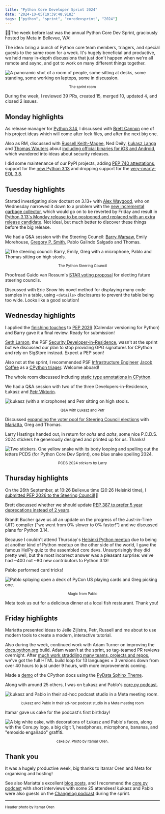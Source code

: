 ```yaml
---
title: "Python Core Developer Sprint 2024"
date: "2024-10-05T19:39:48.918Z"
tags: ["python", "sprint", "coredevsprint", "2024"]
---
```


🐍🏃The week before last was the annual Python Core Dev Sprint, graciously hosted by
Meta in Bellevue, WA!

The idea: bring a bunch of Python core team members, triagers, and special guests to the
same room for a week. It's hugely beneficial and productive, we held many in-depth
discussions that just don't happen when we're all remote and async, and got to work on
many different things together.

![A panoramic shot of a room of people, some sitting at desks, some standing, some working on laptops, some in discussion.](5rpkesswa2xbczkuwoq7.jpg)

<center><small>The sprint room</small></center>

During the week, I reviewed 39 PRs, created 15, merged 10, updated 4, and closed 2
issues.

## Monday highlights

As release manager for [Python 3.14](https://peps.python.org/pep-0745/), I discussed
with [Brett Cannon](https://fosstodon.org/@brettcannon) one of his project ideas which
will come after lock files, and after the next big one.

Also as RM, discussed with [Russell Keith-Magee](https://cloudisland.nz/@freakboy3742),
Ned Deily, [Łukasz Langa](https://mastodon.social/@ambv) and
[Thomas Wouters](https://social.coop/@Yhg1s) about
[including official binaries for iOS and Android](https://beeware.org/news/buzz/2024q4-roadmap/),
which wandered into ideas about security releases.

I did some maintenance of our PyPI projects, adding
[PEP 740 attestations](https://peps.python.org/pep-0740/), support for the
[new Python 3.13](https://peps.python.org/pep-0719/) and dropping support for the
[very-nearly-EOL 3.8](https://peps.python.org/pep-0569/).

## Tuesday highlights

Started investigating slow doctest on 3.13+ with
[Alex Waygood](https://fosstodon.org/@AlexWaygood), who on Wednesday narrowed it down to
a problem with the
[new incremental garbage collector](https://github.com/python/cpython/issues/124567),
which would go on to be reverted by Friday and result in
[Python 3.13's Monday release to be postponed and replaced with an extra release candidate](https://discuss.python.org/t/python-3-12-7-and-3-13-0rc3-released/66306?u=hugovk).
Not ideal, but much better to discover these things before the big release.

We had a Q&A session with the Steering Council:
[Barry Warsaw](https://mastodon.social/@pumpichank), Emily Morehouse,
[Gregory P. Smith](https://infosec.exchange/@gpshead), Pablo Galindo Salgado and Thomas.

![The steering council: Barry, Emily, Greg with a microphone, Pablo and Thomas sitting on high stools.](g7yyzyqtztoednyacr1r.jpg)

<center><small>The Python Steering Council</small></center>

Proofread Guido van Rossum's
[STAR voting proposal](https://discuss.python.org/t/changing-pep-13-to-adopt-bloc-star-voting/64971?u=hugovk)
for electing future steering councils.

Discussed with Eric Snow his novel method for displaying many code samples in a table,
using `<details>` disclosures to prevent the table being too wide. Looks like a good
solution!

## Wednesday highlights

I applied the [finishing touches](https://github.com/python/peps/pull/3995) to
[PEP 2026](https://peps.python.org/pep-2026/) (Calendar versioning for Python) and Barry
gave it a final review. Ready for submission!

[Seth Larson](https://fosstodon.org/@sethmlarson), the PSF
[Security Developer-in-Residence](https://sethmlarson.dev/security-developer-in-residence),
wasn't at the sprint but we discussed our plan to stop providing GPG signatures for
CPython and rely on SigStore instead. Expect a PEP soon!

Also not at the sprint, I recommended PSF
[Infrastructure Engineer](https://pyfound.blogspot.com/2024/07/announcing-our-new-infrastructure.html)
[Jacob Coffee](https://fosstodon.org/@Monorepo) as a [CPython triager](CPython). Welcome
aboard!

The whole room discussed including
[static type annotations in CPython](https://discuss.python.org/t/static-type-annotations-in-cpython/65068?u=hugovk).

We had a Q&A session with two of the three Developers-in-Residence, Łukasz and
[Petr Viktorin](https://mastodon.social/@encukou).

![Łukasz (with a microphone) and Petr sitting on high stools.](vbn0yvsz7t9t2j7yfd2j.jpg)

<center><small>Q&A with Łukasz and Petr</small></center>

Discussed
[expanding the voter pool for Steering Council elections](https://discuss.python.org/t/collecting-feedback-about-expanding-the-voter-pool-for-sc-elections?u=hugovk)
with [Mariatta](https://fosstodon.org/@mariatta), Greg and Thomas.

Larry Hastings handed out, in return for _oohs_ and _aahs_, some nice P.C.D.S. 2024
stickers he generously designed and printed up for us. Thanks!

![Two stickers. One yellow snake with its body looping and spelling out the letters PCDS (for Python Core Dev Sprint), one blue snake spelling 2024.](arqsq2qg7h1giiko2g40.jpg)

<center><small>PCDS 2024 stickers by Larry</small></center>

## Thursday highlights

On the 26th September, at 10:26 Bellevue time (20:26 Helsinki time), I
[submitted PEP 2026 to the Steering Council!](https://github.com/python/steering-council/issues/255)🤞

Brett discussed whether we should update
[PEP 387 to prefer 5 year deprecations instead of 2 years](https://discuss.python.org/t/updating-pep-387-to-prefer-5-year-deprecations-instead-of-2-years/65166?u=hugovk).

Brandt Bucher gave us all an update on the progress of the Just-in-Time (JIT) compiler
("we went from 0% slower to 0% faster!") and we discussed plans for Python 3.14.

Because I couldn't attend Thursday's
[Helsinki Python meetup](https://helsinki-python.github.io/) due to being at another
kind of Python meetup on the other side of the world, I gave the famous HelPy quiz to
the assembled core devs. Unsurprisingly they did pretty well, but the most incorrect
answer was a pleasant surprise: we've had ~400 not ~80 new contributors to Python 3.13!

Pablo performed card tricks!

![Pablo splaying open a deck of PyCon US playing cards and Greg picking one.](tlusli7ylxa3di48nmct.jpg)

<center><small>Magic from Pablo</small></center>

Meta took us out for a delicious dinner at a local fish restaurant. Thank you!

## Friday highlights

Mariatta presented ideas to Jelle Zijlstra, Petr, Russell and me about to use modern
tools to create a modern, interactive tutorial.

Also during the week, continued work with Adam Turner on improving the
[docs.python.org](https://docs.python.org/3/) build. Adam wasn't at the sprint, so
tag-teamed PR reviews overnight. After
[much work straddling many teams, projects and repos](https://github.com/python/docsbuild-scripts/issues/169#issuecomment-2389743956),
we've got the full HTML build loop for 13 languages × 3 versions down from over 40 hours
to just under 9 hours, with more improvements coming.

Made a [demo](https://hugovk-cpython.readthedocs.io/en/pydata-sphinx-theme/) of the
CPython docs using the
[PyData Sphinx Theme](https://pydata-sphinx-theme.readthedocs.io/en/stable/).

Along with around 25 others, I was on Łukasz and Pablo's
[core.py podcast](https://podcasters.spotify.com/pod/show/corepy/episodes/Episode-15-Core-sprint-at-Meta-e2p64tc).

![Łukasz and Pablo in their ad-hoc podcast studio in a Meta meeting room.](obqejp8n5acztsb8knaq.jpg)

<center><small>Łukasz and Pablo in their ad-hoc podcast studio in a Meta meeting room</small></center>

Itamar gave us cake for the podcast's first birthday!

![A big white cake, with decorations of Łukasz and Pablo's faces, along with the Core.py logo, a big digit 1, headphones, microphone, bananas, and "emosido engañado" graffiti.](8gz97wzjn5khsjg4anln.jpg)

<center><small>cake.py. Photo by Itamar Oren.</small></center>

## Thank you

It was a hugely productive week, big thanks to Itamar Oren and Meta for organising and
hosting!

See also Mariatta's excellent [blog posts](https://mariatta.ca/tags/sprint/), and I
recommend the
[core.py podcast](https://podcasters.spotify.com/pod/show/corepy/episodes/Episode-15-Core-sprint-at-Meta-e2p64tc)
with short interviews with some 25 attendees! Łukasz and Pablo were also guests on the
[Changelog podcast](https://changelog.com/podcast/611) during the sprint.

---

<small>Header photo by Itamar Oren</small>
